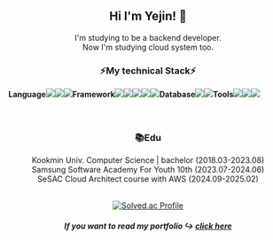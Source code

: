 <div align="center">
  
## Hi I'm Yejin! 🐥
I'm studying to be a backend developer.
<br>Now I'm studying cloud system too.

### ⚡My technical Stack⚡
<div style="display:flex; flex-direction:row;">
<h4 style="margin-top: 2px; margin-bottom: 2px;">Language</h4>
<img src="https://img.shields.io/badge/python-3776AB?style=flat-square&logo=python&logoColor=white"> 
<img src="https://img.shields.io/badge/JAVA-007396?style=flat-square&logo=OpenJDK&logoColor=white">
<img src="https://img.shields.io/badge/c++-00599C?style=flat-square&logo=cplusplus&logoColor=white"> <h4 style="margin-top: 2px; margin-bottom: 2px;">Framework</h4>
<img src="https://img.shields.io/badge/spring-6DB33F?style=flat-square&logo=spring&logoColor=white">
<img src="https://img.shields.io/badge/fastapi-009688?style=flat-square&logo=fastapi&logoColor=white">
<img src="https://img.shields.io/badge/flutter-02569B?style=flat-square&logo=flutter&logoColor=white"> 
<img src="https://img.shields.io/badge/django-092E20?style=flat-square&logo=django&logoColor=white"> 
<img src="https://img.shields.io/badge/vue.js-4FC08D?style=flat-square&logo=vuedotjs&logoColor=white"> 
<h4 style="margin-top: 2px; margin-bottom: 2px;">Database</h4>
<img src="https://img.shields.io/badge/MySQL-4479A1?style=flat-square&logo=MySQL&logoColor=white">
<img src="https://img.shields.io/badge/MongoDB-47A248?style=flat-square&logo=MongoDB&logoColor=white">
<h4 style="margin-top: 2px; margin-bottom: 2px;">Tools</h4>
<img src="https://img.shields.io/badge/git-F05032?style=flat-square&logo=git&logoColor=white">
<img src="https://img.shields.io/badge/Jira-0052CC?style=flat-square&logo=jirasoftware&logoColor=white">
<img src="https://img.shields.io/badge/notion-000000?style=flat-square&logo=notion&logoColor=white">
</div>

<br>
<br>
  
### 📚Edu
Kookmin Univ. Computer Science | bachelor (2018.03-2023.08)
<br>
Samsung Software Academy For Youth 10th (2023.07-2024.06)
<br>
SeSAC Cloud Architect course with AWS (2024.09-2025.02)
<br>
<br>

[![Solved.ac Profile](http://mazassumnida.wtf/api/v2/generate_badge?boj=im_agination)](https://solved.ac/im_agination/)



##### If you want to read my portfolio ↪️ [click here](https://chlonia.notion.site/Yejin-1278b034231880788090f307f0446e36)
<!--
Here are some ideas to get you started:

- 🔭 I’m currently working on ...
- 🌱 I’m currently learning ...
- 👯 I’m looking to collaborate on ...
- 🤔 I’m looking for help with ...
- 💬 Ask me about ...
- 📫 How to reach me: ...
- 😄 Pronouns: ...
- ⚡ Fun fact: ...
-->
